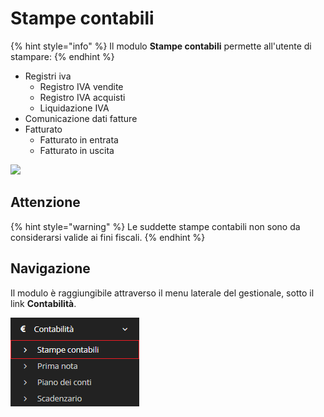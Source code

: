 # Stampe contabili

{% hint style="info" %}
Il modulo **Stampe contabili** permette all'utente di stampare:
{% endhint %}

* Registri iva
  * Registro IVA vendite
  * Registro IVA acquisti
  * Liquidazione IVA
* Comunicazione dati fatture
* Fatturato
  * Fatturato in entrata
  * Fatturato in uscita

![](https://firebasestorage.googleapis.com/v0/b/gitbook-x-prod.appspot.com/o/spaces%2F-LZJeLg23eVDvrCv74U7-887967055%2Fuploads%2FGmzubzT2EZexWablqbuU%2Ffile.png?alt=media)

## Attenzione

{% hint style="warning" %}
Le suddette stampe contabili non sono da considerarsi valide ai fini fiscali.
{% endhint %}

## Navigazione

Il modulo è raggiungibile attraverso il menu laterale del gestionale, sotto il link **Contabilità**.

![Screenshot navigazione stampe contabili](../../.gitbook/assets/NavigazioneStampeContabili.PNG)

